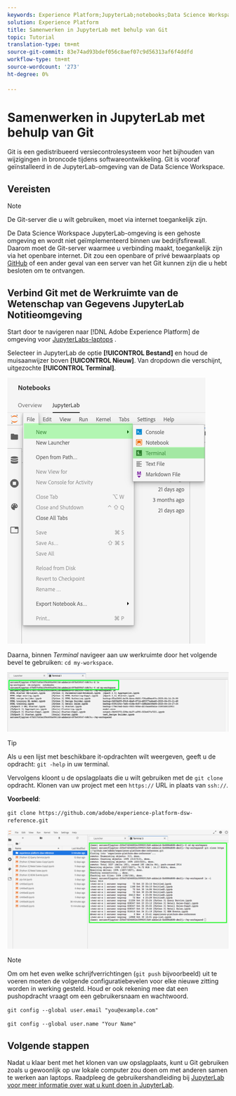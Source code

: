 ```yaml
---
keywords: Experience Platform;JupyterLab;notebooks;Data Science Workspace;popular topics;Git;Github
solution: Experience Platform
title: Samenwerken in JupyterLab met behulp van Git
topic: Tutorial
translation-type: tm+mt
source-git-commit: 83e74ad93bdef056c8aef07c9d56313af6f4ddfd
workflow-type: tm+mt
source-wordcount: '273'
ht-degree: 0%

---
```



# Samenwerken in JupyterLab met behulp van Git

Git is een gedistribueerd versiecontrolesysteem voor het bijhouden van wijzigingen in broncode tijdens softwareontwikkeling. Git is vooraf geïnstalleerd in de JupyterLab-omgeving van de Data Science Workspace.

## Vereisten

>[!NOTE]
> De Git-server die u wilt gebruiken, moet via internet toegankelijk zijn.

De Data Science Workspace JupyterLab-omgeving is een gehoste omgeving en wordt niet geïmplementeerd binnen uw bedrijfsfirewall. Daarom moet de Git-server waarmee u verbinding maakt, toegankelijk zijn via het openbare internet. Dit zou een openbare of privé bewaarplaats op [GitHub](https://github.com/) of een ander geval van een server van het Git kunnen zijn die u hebt besloten om te ontvangen.

## Verbind Git met de Werkruimte van de Wetenschap van Gegevens JupyterLab Notitieomgeving

Start door te navigeren naar [!DNL Adobe Experience Platform] de omgeving voor [JupyterLabs-laptops](https://platform.adobe.com/notebooks/jupyterLab) .

Selecteer in JupyterLab de optie **[!UICONTROL Bestand]** en houd de muisaanwijzer boven **[!UICONTROL Nieuw]**. Van dropdown die verschijnt, uitgezochte **[!UICONTROL Terminal]**.

![JupyterLab Nav](../images/jupyterlab/tutorials/open-terminal.png)

Daarna, binnen *Terminal* navigeer aan uw werkruimte door het volgende bevel te gebruiken: `cd my-workspace`.

![cd-werkruimte](../images/jupyterlab/tutorials/find-workspace.png)

>[!TIP]
> Als u een lijst met beschikbare it-opdrachten wilt weergeven, geeft u de opdracht: `git -help` in uw terminal.

Vervolgens kloont u de opslagplaats die u wilt gebruiken met de `git clone` opdracht. Klonen van uw project met een `https://` URL in plaats van `ssh://`.

**Voorbeeld**:

`git clone https://github.com/adobe/experience-platform-dsw-reference.git`

![klonen](../images/jupyterlab/tutorials/git-collaboration.png)

>[!NOTE]
> Om om het even welke schrijfverrichtingen (`git push` bijvoorbeeld) uit te voeren moeten de volgende configuratiebevelen voor elke nieuwe zitting worden in werking gesteld. Houd er ook rekening mee dat een pushopdracht vraagt om een gebruikersnaam en wachtwoord.
>
>`git config --global user.email "you@example.com"`
>
>`git config --global user.name "Your Name"`

## Volgende stappen

Nadat u klaar bent met het klonen van uw opslagplaats, kunt u Git gebruiken zoals u gewoonlijk op uw lokale computer zou doen om met anderen samen te werken aan laptops. Raadpleeg de gebruikershandleiding bij [JupyterLab voor meer informatie over wat u kunt doen in JupyterLab](./overview.md).
